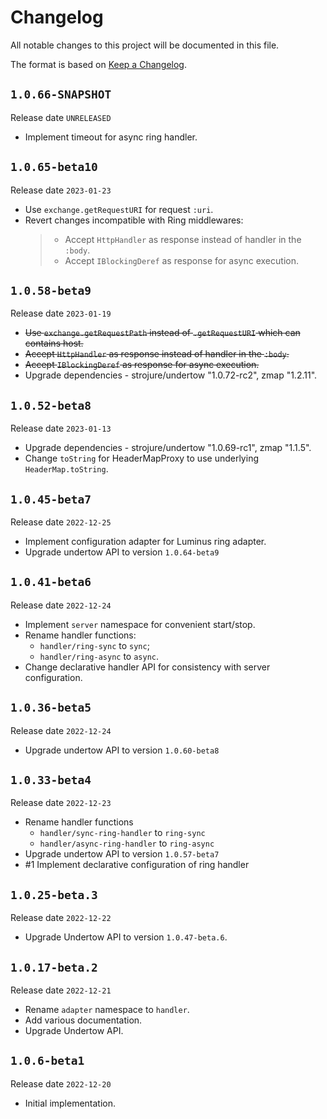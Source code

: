 # Changelog

All notable changes to this project will be documented in this file.

The format is based on [Keep a Changelog](https://keepachangelog.com/en/1.0.0/).

## `1.0.66-SNAPSHOT`

Release date `UNRELEASED`

- Implement timeout for async ring handler.

## `1.0.65-beta10`

Release date `2023-01-23`

- Use `exchange.getRequestURI` for request `:uri`.
- Revert changes incompatible with Ring middlewares:
  > - Accept `HttpHandler` as response instead of handler in the `:body`.
  > - Accept `IBlockingDeref` as response for async execution.

## `1.0.58-beta9`

Release date `2023-01-19`

- ~~Use `exchange.getRequestPath` instead of `.getRequestURI` which can contains
  host.~~
- ~~Accept `HttpHandler` as response instead of handler in the `:body`.~~
- ~~Accept `IBlockingDeref` as response for async execution.~~
- Upgrade dependencies - strojure/undertow "1.0.72-rc2", zmap "1.2.11".

## `1.0.52-beta8`

Release date `2023-01-13`

- Upgrade dependencies - strojure/undertow "1.0.69-rc1", zmap "1.1.5".
- Change `toString` for HeaderMapProxy to use underlying `HeaderMap.toString`.

## `1.0.45-beta7`

Release date `2022-12-25`

- Implement configuration adapter for Luminus ring adapter.
- Upgrade undertow API to version `1.0.64-beta9`

## `1.0.41-beta6`

Release date `2022-12-24`

- Implement `server` namespace for convenient start/stop.
- Rename handler functions:
    - `handler/ring-sync` to `sync`;
    - `handler/ring-async` to `async`.
- Change declarative handler API for consistency with server configuration.

## `1.0.36-beta5`

Release date `2022-12-24`

- Upgrade undertow API to version `1.0.60-beta8`

## `1.0.33-beta4`

Release date `2022-12-23`

- Rename handler functions
    - `handler/sync-ring-handler` to `ring-sync`
    - `handler/async-ring-handler` to `ring-async`
- Upgrade undertow API to version `1.0.57-beta7`
- #1 Implement declarative configuration of ring handler

## `1.0.25-beta.3`

Release date `2022-12-22`

- Upgrade Undertow API to version `1.0.47-beta.6`.

## `1.0.17-beta.2`

Release date `2022-12-21`

- Rename `adapter` namespace to `handler`.
- Add various documentation.
- Upgrade Undertow API.

## `1.0.6-beta1`

Release date `2022-12-20`

- Initial implementation.
